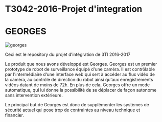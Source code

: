 # T3042-2016-Projet d'integration 

# GEORGES

![georges](https://github.com/Faust852/T3042-2016-Projet-d-integration-GEORGES/blob/master/imageGeorges.jpg)

Ceci est le repository du projet d'intégration de 3TI 2016-2017

  Le produit que nous avons développé est Georges. Georges est un premier prototype de robot de surveillance équipé d'une caméra. Il est contrôlable par l'intermédiaire d'une interface web qui sert à accéder au flux vidéo de la caméra, au contrôle de direction du robot ainsi qu'aux enregistrements vidéos datant de moins de 72h. En plus de cela, Georges offre un mode automatique, qui lui donne la possibilité de se déplacer de façon autonome sans intervention extérieure.
    
  Le principal but de Georges est donc de supplémenter les systèmes de sécurité actuel qui pose trop de contraintes au niveau technique et financier.
